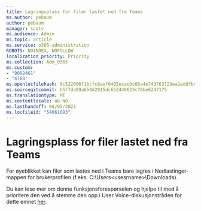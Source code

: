 ```yaml
---
title: Lagringsplass for filer lastet ned fra Teams
ms.author: pebaum
author: pebaum
manager: scotv
ms.audience: Admin
ms.topic: article
ms.service: o365-administration
ROBOTS: NOINDEX, NOFOLLOW
localization_priority: Priority
ms.collection: Adm_O365
ms.custom:
- "9002461"
- "4768"
ms.openlocfilehash: 9c522006f1bcfc8aef0405ecae9c66a4e743763729ea1eddfbca30197e62e812
ms.sourcegitcommit: b5f7da89a650d2915dc652449623c78be6247175
ms.translationtype: MT
ms.contentlocale: nb-NO
ms.lasthandoff: 08/05/2021
ms.locfileid: "54061693"
---
```

# <a name="save-location-for-files-downloaded-from-teams"></a>Lagringsplass for filer lastet ned fra Teams

For øyeblikket kan filer som lastes ned i Teams bare lagres i Nedlastinger-mappen for brukerprofilen (f.eks. C:\Users\<usesrname>\Downloads).

Du kan lese mer om denne funksjonsforespørselen og hjelpe til med å prioritere den ved å stemme den opp i User Voice-diskusjonstråden for dette emnet [her](https://microsoftteams.uservoice.com/forums/555103-public/suggestions/18693262-have-the-download-function-of-files-allow-you-to-s).
